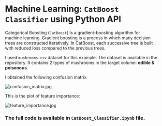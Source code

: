 # Machine Learning: `CatBoost Classifier` using Python API

Categorical Boosting (`CatBoost`) is a gradient-boosting algorithm for machine learning. Gradient boosting is a process in which many decision trees are constructed iteratively. In CatBoost, each successive tree is built with reduced loss compared to the previous trees.

I used `mushrooms.csv` dataset for this example. The dataset is available in the repository. It contains 2 types of mushrooms in the target column: __edible & poisonous__.

I obtained the following confusion matrix:

![confusion_matrix.jpg](https://github.com/randomaccess2023/MG2023/blob/main/Video%2076/confusion_matrix.jpg "confusion_matrix.jpg")

This is the plot of feature importance:

![feature_importance.jpg](https://github.com/randomaccess2023/MG2023/blob/main/Video%2076/feature_importance.jpg "feature_importance.jpg")

### The full code is available in `CatBoost_Classifier.ipynb` file.
